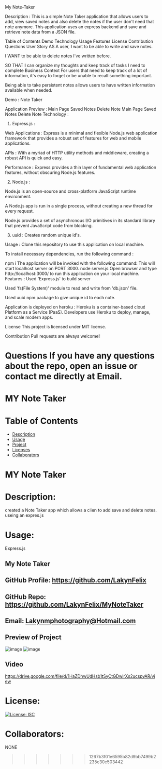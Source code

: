 
My Note-Taker


Description :
This is a simple Note Taker application that allows users to add, view saved notes and also delete the notes if the user don't need that note anymore. This application uses an express backend and save and retrieve note data from a JSON file.



Table of Contents
Demo
Technology
Usage
Features
License
Contribution
Questions
User Story
AS A user, I want to be able to write and save notes.

I WANT to be able to delete notes I've written before.

SO THAT I can organize my thoughts and keep track of tasks I need to complete
Business Context
For users that need to keep track of a lot of information, it's easy to forget or be unable to recall something important.

Being able to take persistent notes allows users to have written information available when needed.

Demo :
Note Taker

Application Preview :
Main Page	Saved Notes	Delete Note
Main Page	Saved Notes	Delete Note
Technology :
1. Express.js :

Web Applications : Express is a minimal and flexible Node.js web application framework that provides a robust set of features for web and mobile applications.

APIs : With a myriad of HTTP utility methods and middleware, creating a robust API is quick and easy.

Performance : Express provides a thin layer of fundamental web application features, without obscuring Node.js features.

2. Node.js :

Node.js is an open-source and cross-platform JavaScript runtime environment.

A Node.js app is run in a single process, without creating a new thread for every request.

Node.js provides a set of asynchronous I/O primitives in its standard library that prevent JavaScript code from blocking.

3. uuid : Creates random unique id's.

Usage :
Clone this repository to use this application on local machine.

To install necessary dependencies, run the following command :

npm i
The application will be invoked with the following command: This will start localhost server on PORT 3000.
node server.js
Open browser and type http://localhost:3000/ to run this application on your local machine.
Features :
Used 'Express.js' to build server

Used 'fs(File System)' module to read and write from 'db.json' file.

Used uuid npm package to give unique id to each note.

Application is deployed on heroku : Heroku is a container-based cloud Platform as a Service (PaaS). Developers use Heroku to deploy, manage, and scale modern apps.

License
This project is licensed under MIT license.

Contribution
Pull requests are always welcome!

Questions
If you have any questions about the repo, open an issue or contact me directly at Email.
=======
# MY Note Taker
# Table of Contents
* [Description](#descriptionofproject)
* [Usage](#languages)
* [Project](#nameofproject)
* [Licenses](#licenses)
* [Collaborators](#collaborators)


# MY Note Taker


# Description:
created a Note Taker app which allows a clien to add save and delete notes.
useing an expres.js

# Usage:
  Express.js


##  My Note Taker
## GitHub Profile: https://github.com/LakynFelix
## GitHub Repo: https://github.com/LakynFelix/MyNoteTaker
## Email: Lakynmphotography@Hotmail.com

## Preview of Project
![image](https://user-images.githubusercontent.com/84104126/128931524-06d2c556-1da1-4882-aa95-f5d856b43d5e.png)
![image](https://user-images.githubusercontent.com/84104126/128931544-9499c27f-3b42-4e24-a406-f2db7624f80e.png)


## Video 
https://drive.google.com/file/d/1HaZDhwUdHsb1tSyCtGDwirXs2ucspyAR/view

# License:
[![License: ISC](https://img.shields.io/badge/License-ISC-blue.svg)](https://opensource.org/licenses/ISC)

 # Collaborators:
 NONE
>>>>>>> 1267b3f01e6595b82d9bb7499b2235c30c503442
